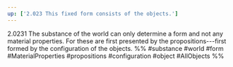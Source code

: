 ```yaml
---
up: ['2.023 This fixed form consists of the objects.']
---
```

2.0231 The substance of the world can only determine a form and not any material properties.
For these are first presented by the propositions---first formed by the configuration of the objects.
%%
#substance #world #form #MaterialProperties
#propositions #configuration #object #AllObjects %%